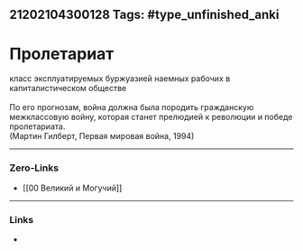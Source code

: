 21202104300128
Tags: #type_unfinished_anki 
---
# Пролетариат

класс эксплуатируемых буржуазией наемных рабочих в капиталистическом обществе<br><br>По его прогнозам, война должна была породить гражданскую межклассовую войну, которая станет прелюдией к революции и победе пролетариата.<br>(Мартин Гилберт, Первая мировая война, 1994)

---
### Zero-Links
- [[00 Великий и Могучий]]
---
### Links
-